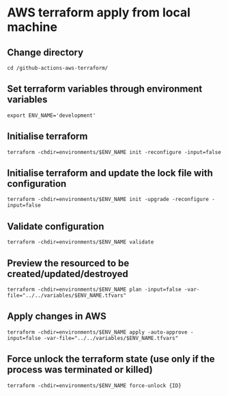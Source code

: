 # AWS terraform apply from local machine

## Change directory

    cd /github-actions-aws-terraform/

## Set terraform variables through environment variables

    export ENV_NAME='development'

## Initialise terraform

    terraform -chdir=environments/$ENV_NAME init -reconfigure -input=false

## Initialise terraform and update the lock file with configuration

    terraform -chdir=environments/$ENV_NAME init -upgrade -reconfigure -input=false

## Validate configuration

    terraform -chdir=environments/$ENV_NAME validate

## Preview the resourced to be created/updated/destroyed

    terraform -chdir=environments/$ENV_NAME plan -input=false -var-file="../../variables/$ENV_NAME.tfvars"

## Apply changes in AWS

    terraform -chdir=environments/$ENV_NAME apply -auto-approve -input=false -var-file="../../variables/$ENV_NAME.tfvars"

## Force unlock the terraform state (use only if the process was terminated or killed)

    terraform -chdir=environments/$ENV_NAME force-unlock {ID}